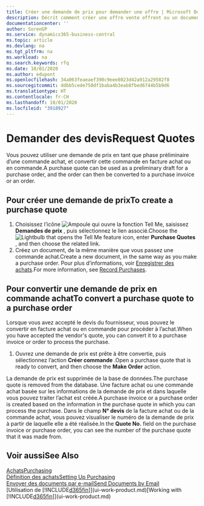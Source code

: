 ```yaml
---
title: Créer une demande de prix pour demander une offre | Microsoft Docs
description: Décrit comment créer une offre vente offrent ou un document de demande de proposition pour enregistrer votre offre à un client pour vendre des produits dans certaines conditions.
documentationcenter: ''
author: SorenGP
ms.service: dynamics365-business-central
ms.topic: article
ms.devlang: na
ms.tgt_pltfrm: na
ms.workload: na
ms.search.keywords: rfq
ms.date: 10/01/2020
ms.author: edupont
ms.openlocfilehash: 34a063feaeaef390c9eee8023d42a912a29582f8
ms.sourcegitcommit: ddbb5cede750df1baba4b3eab8fbed6744b5b9d6
ms.translationtype: HT
ms.contentlocale: fr-CH
ms.lasthandoff: 10/01/2020
ms.locfileid: "3918927"
---
```

# <a name="request-quotes"></a><span data-ttu-id="9c7c7-103">Demander des devis</span><span class="sxs-lookup"><span data-stu-id="9c7c7-103">Request Quotes</span></span>
<span data-ttu-id="9c7c7-104">Vous pouvez utiliser une demande de prix en tant que phase préliminaire d’une commande achat, et convertir cette commande en facture achat ou en commande.</span><span class="sxs-lookup"><span data-stu-id="9c7c7-104">A purchase quote can be used as a preliminary draft for a purchase order, and the order can then be converted to a purchase invoice or an order.</span></span>


## <a name="to-create-a-purchase-quote"></a><span data-ttu-id="9c7c7-105">Pour créer une demande de prix</span><span class="sxs-lookup"><span data-stu-id="9c7c7-105">To create a purchase quote</span></span>
1. <span data-ttu-id="9c7c7-106">Choisissez l’icône ![Ampoule qui ouvre la fonction Tell Me](media/ui-search/search_small.png "Dites-moi ce que vous voulez faire"), saisissez **Demandes de prix** , puis sélectionnez le lien associé.</span><span class="sxs-lookup"><span data-stu-id="9c7c7-106">Choose the ![Lightbulb that opens the Tell Me feature](media/ui-search/search_small.png "Tell me what you want to do") icon, enter **Purchase Quotes** , and then choose the related link.</span></span>
2. <span data-ttu-id="9c7c7-107">Créez un document, de la même manière que vous passez une commande achat.</span><span class="sxs-lookup"><span data-stu-id="9c7c7-107">Create a new document, in the same way as you make a purchase order.</span></span> <span data-ttu-id="9c7c7-108">Pour plus d’informations, voir [Enregistrer des achats](purchasing-how-record-purchases.md).</span><span class="sxs-lookup"><span data-stu-id="9c7c7-108">For more information, see [Record Purchases](purchasing-how-record-purchases.md).</span></span>

## <a name="to-convert-a-purchase-quote-to-a-purchase-order"></a><span data-ttu-id="9c7c7-109">Pour convertir une demande de prix en commande achat</span><span class="sxs-lookup"><span data-stu-id="9c7c7-109">To convert a purchase quote to a purchase order</span></span>
<span data-ttu-id="9c7c7-110">Lorsque vous avez accepté le devis du fournisseur, vous pouvez le convertir en facture achat ou en commande pour procéder à l’achat.</span><span class="sxs-lookup"><span data-stu-id="9c7c7-110">When you have accepted the vendor's quote, you can convert it to a purchase invoice or order to process the purchase.</span></span>

1. <span data-ttu-id="9c7c7-111">Ouvrez une demande de prix est prête à être convertie, puis sélectionnez l’action **Créer commande** .</span><span class="sxs-lookup"><span data-stu-id="9c7c7-111">Open a purchase quote that is ready to convert, and then choose the **Make Order** action.</span></span>

<span data-ttu-id="9c7c7-112">La demande de prix est supprimée de la base de données.</span><span class="sxs-lookup"><span data-stu-id="9c7c7-112">The purchase quote is removed from the database.</span></span> <span data-ttu-id="9c7c7-113">Une facture achat ou une commande achat basée sur les informations de la demande de prix et dans laquelle vous pouvez traiter l’achat est créée.</span><span class="sxs-lookup"><span data-stu-id="9c7c7-113">A purchase invoice or a purchase order is created based on the information in the purchase quote in which you can process the purchase.</span></span> <span data-ttu-id="9c7c7-114">Dans le champ **N° devis** de la facture achat ou de la commande achat, vous pouvez visualiser le numéro de la demande de prix à partir de laquelle elle a été réalisée.</span><span class="sxs-lookup"><span data-stu-id="9c7c7-114">In the **Quote No.** field on the purchase invoice or purchase order, you can see the number of the purchase quote that it was made from.</span></span>

## <a name="see-also"></a><span data-ttu-id="9c7c7-115">Voir aussi</span><span class="sxs-lookup"><span data-stu-id="9c7c7-115">See Also</span></span>
[<span data-ttu-id="9c7c7-116">Achats</span><span class="sxs-lookup"><span data-stu-id="9c7c7-116">Purchasing</span></span>](purchasing-manage-purchasing.md)  
[<span data-ttu-id="9c7c7-117">Définition des achats</span><span class="sxs-lookup"><span data-stu-id="9c7c7-117">Setting Up Purchasing</span></span>](purchasing-setup-purchasing.md)  
[<span data-ttu-id="9c7c7-118">Envoyer des documents par e-mail</span><span class="sxs-lookup"><span data-stu-id="9c7c7-118">Send Documents by Email</span></span>](ui-how-send-documents-email.md)  
<span data-ttu-id="9c7c7-119">[Utilisation de [!INCLUDE[d365fin](includes/d365fin_md.md)]](ui-work-product.md)</span><span class="sxs-lookup"><span data-stu-id="9c7c7-119">[Working with [!INCLUDE[d365fin](includes/d365fin_md.md)]](ui-work-product.md)</span></span>
